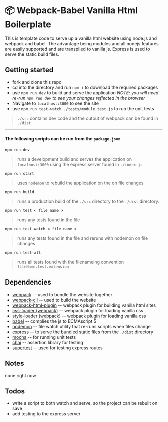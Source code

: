 # 📦 Webpack-Babel Vanilla Html Boilerplate

This is template code to serve up a vanilla html website using node.js and webpack and babel.  The advantage being modules and all nodejs features are easily supported and are transpiled to vanilla js. Express is used to serve the static build files.

## Getting started

* fork and clone this repo
* cd into the directory and run `npm i` to download the required packages
* use `npm run dev` to build and serve the application *NOTE: you will need re-run `npm run dev` to see your changes reflected in the browser*
* Navigate to `localhost:3000` to see the site
* use `npm run test-watch ./tests/module.test.js` to run the unit tests
  
> `./src` contains dev code and the output of webpack can be found in `./dist`

---

#### The following scripts can be run from the `package.json`

`npm run dev`

> runs a development build and serves the application on `localhost:3000` using the express server found in `./index.js`

`npm run start`

> uses `nodemon` to rebuild the application on the on file changes

`npm run build` 

>  runs a production build of the `./src` directory to the `./dist` directory.

`npm run test < file name >` 

> runs any tests found in the file

`npm run test-watch < file name >` 

> runs any tests found in the file and reruns with nodemon on file changes

`npm run test-all` 

> runs all tests found with the filenameing convention `fileName.test.extension`

## Dependencies 

* [webpack](https://webpack.js.org/) -- used to bundle the website together
* [webpack-cli](https://webpack.js.org/api/cli/) -- used to build the website
* [webpack-html-plugin](https://webpack.js.org/plugins/html-webpack-plugin/) -- webpack plugin for building vanilla html sites
* [css-loader (webpack)](https://webpack.js.org/loaders/css-loader/) -- webpack plugin for loading vanilla css
* [style-loader (webpack)](https://webpack.js.org/loaders/style-loader/) -- webpack plugin for loading vanilla css
* [babel](https://babeljs.io/) -- complies the js to ECMAscript 5
* [nodemon](https://www.npmjs.com/package/nodemon) -- file watch utility that re-runs scripts when files change
* [express](https://expressjs.com/) -- to serve the bundled static files from the `./dist` directory
* [mocha](https://mochajs.org/) -- for running unit tests
* [chai](https://www.chaijs.com/) -- assertion library for testing
* [supertest](https://www.npmjs.com/package/supertest) -- used for testing express routes

## Notes

none right now 

## Todos

* write a script to both watch and serve, so the project can be rebuilt on save
* add testing to the express server
